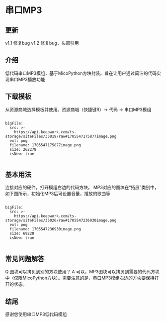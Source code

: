 # 串口MP3

## 更新
v1.1 修复bug
v1.2 修复bug，头部引用

## 介绍
低代码串口MP3模组，基于MicoPython方块封装。旨在让用户通过简洁的代码实现串口MP3播放功能

## 下载模板
从资源商城选择模板并使用。资源商城（快捷键R）-> 代码 -> 串口MP3模组
 
```@BigFile

bigFile:
  src: >-
    https://api.keepwork.com/ts-storage/siteFiles/35019/raw#1705547175877image.png
  ext: png
  filename: 1705547175877image.png
  size: 262278
  isNew: true
          
```

## 基本用法
连接对应的硬件，打开模组右边的代码方块。
MP3对应的图块在“拓展”类别中，如下图所示，初始化MP3后可设置音量，播放的歌曲等
 
```@BigFile

bigFile:
  src: >-
    https://api.keepwork.com/ts-storage/siteFiles/35020/raw#1705547236930image.png
  ext: png
  filename: 1705547236930image.png
  size: 69228
  isNew: true
          
```
## 常见问题解答

Q  图块可以拷贝到别的方块使用？
A  可以，MP3图块可以拷贝到需要的代码方块中（仅限MicoPython方块）。需要注意的是，串口MP3模组右边的方块要保持打开的状态。

## 结尾

感谢您使用串口MP3低代码模组
